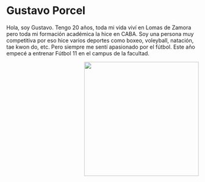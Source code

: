 # Gustavo Porcel 
Hola, soy Gustavo. Tengo 20 años, toda mi vida viví en Lomas de Zamora pero toda mi formación académica la hice en CABA. 
Soy una persona muy competitiva por eso hice varios deportes como boxeo, voleyball, natación, tae kwon do, etc. Pero siempre me sentí apasionado por el fútbol. 
Este año empecé a entrenar Fútbol 11 en el campus de la facultad. 

<img src= "https://user-images.githubusercontent.com/102837372/161784416-f12acdb2-7888-4778-b28a-b0edd18b5ea2.jpg" width = "300" height ="auto" align="right">

